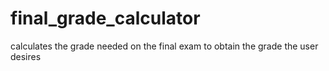 # final_grade_calculator
calculates the grade needed on the final exam to obtain the grade the user desires
